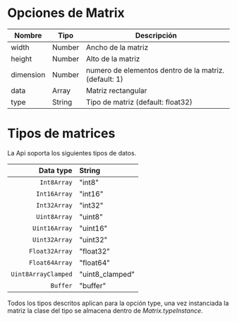 # Opciones de Matrix

| Nombre |  Tipo  |   Descripción      |
| ------ | ------ | ------------------ |
| width  | Number | Ancho de la matriz |
| height | Number | Alto de la matriz  |
| dimension | Number | numero de elementos dentro de la matriz. (default: 1) |
| data   | Array  | Matriz rectangular |
| type   | String | Tipo de matriz (default: float32)

# Tipos de matrices

La Api soporta los siguientes tipos de datos.

Data type | String
--------: | :-----
`Int8Array` | "int8"
`Int16Array` | "int16"
`Int32Array` | "int32"
`Uint8Array` | "uint8"
`Uint16Array` | "uint16"
`Uint32Array` | "uint32"
`Float32Array` | "float32"
`Float64Array` | "float64"
`Uint8ArrayClamped` | "uint8_clamped"
`Buffer` | "buffer"

Todos los tipos descritos aplican para la opción type, una vez instanciada la matriz la clase del tipo se almacena dentro de *Matrix.typeInstance*.

